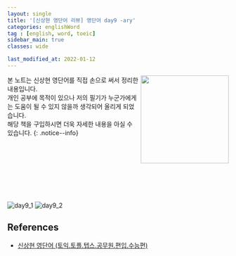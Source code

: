 ```yaml
---
layout: single
title: '[신상현 영단어 리뷰] 영단어 day9 -ary'
categories: englishWord
tag : [english, word, toeic]
sidebar_main: true
classes: wide

last_modified_at: 2022-01-12
---
```


<img align='right' width='200' height='200' src='https://user-images.githubusercontent.com/78655692/147879046-4dab21c1-fed0-4bfb-b022-9874d3a945f8.png
'>
본 노트는 신상현 영단어를 직접 손으로 써서 정리한 내용입니다. <br>개인 공부에 목적이 있으나 저의 필기가 누군가에게는 도움이 될 수 있지 않을까 생각되어 올리게 되었습니다.<br> 해당 책을 구입하시면 더욱 자세한 내용을 아실 수 있습니다.
{: .notice--info}

<br>
<br>
<br>
<br>
<br>
<br>
<br>


![day9_1](https://ingu627.github.io/images/english/day9_1.jpg)
![day9_2](https://ingu627.github.io/images/english/day9_2.jpg)

## References 

- [신상현 영단어 (토익.토플.텝스.공무원.편입.수능편)](https://www.aladin.co.kr/shop/wproduct.aspx?ItemId=126278788)